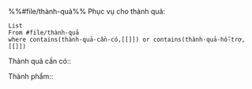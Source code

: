 %%#file/thành-quả%%
Phục vụ cho thành quả:
```dataview
List 
From #file/thành-quả 
where contains(thành-quả-cần-có,[[]]) or contains(thành-quả-hỗ-trợ,[[]]) 
```
Thành quả cần có:: 

Thành phẩm:: 